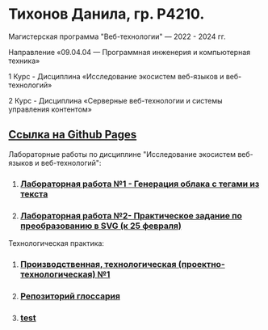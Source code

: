 # Тихонов Данила, гр. Р4210.
Магистерская программа "Веб-технологии" — 2022 - 2024 гг.  

Направление «09.04.04 — Программная инженерия и компьютерная техника» 

1 Курс - Дисциплина «Исследование экосистем веб-языков и веб-технологий» 

2 Курс - Дисциплина «Серверные веб-технологии и системы управления контентом» 

## [Ссылка на Github Pages](https://TikhonovDanila.github.io/itmo_laboratory_work/)
Лабораторные работы по дисциплине "Исследование экосистем веб-языков и веб-технологий":
1. ### [Лабораторная работа №1 - Генерация облака с тегами из текста](https://TikhonovDanila.github.io/itmo_laboratory_work/2022_01dec/)
2. ### [Лабораторная работа №2- Практическое задание по преобразованию в SVG (к 25 февраля)](https://TikhonovDanila.github.io/itmo_laboratory_work/2023_25feb/)
Технологическая практика:
1. ### [Производственная, технологическая (проектно-технологическая) №1](https://TikhonovDanila.github.io/itmo_laboratory_work/2023_dec/)
2. ### [Репозиторий глоссария](https://github.com/TikhonovDanila/web_dictionary/tree/main)
3. ### [test](ttps://TikhonovDanila.github.io/itmo_laboratory_work/2023_18dec/)